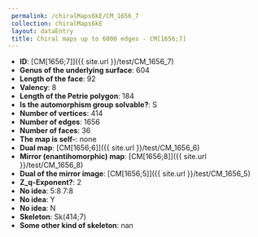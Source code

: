 ```yaml
--- 
 permalink: /chiralMaps6kE/CM_1656_7 
 collection: chiralMaps6kE
 layout: dataEntry
 title: Chiral maps up to 6000 edges - CM[1656;7]
---
```


- **ID**: [CM[1656;7]]({{ site.url }}/test/CM_1656_7)
- **Genus of the underlying surface**: 604
- **Length of the face**: 92
- **Valency**: 8
- **Length of the Petrie polygon**: 184
- **Is the automorphism group solvable?**: S
- **Number of vertices**: 414
- **Number of edges**: 1656
- **Number of faces**: 36
- **The map is self-**: none
- **Dual map**: [CM[1656;6]]({{ site.url }}/test/CM_1656_6)
- **Mirror (enantihomorphic) map**: [CM[1656;8]]({{ site.url }}/test/CM_1656_8)
- **Dual of the mirror image**: [CM[1656;5]]({{ site.url }}/test/CM_1656_5)
- **Z_q-Exponent?**: 2
- **No idea**:  5:8 7:8
- **No idea**: Y
- **No idea**: N
- **Skeleton**: Sk(414;7)
- **Some other kind of skeleton**: nan
